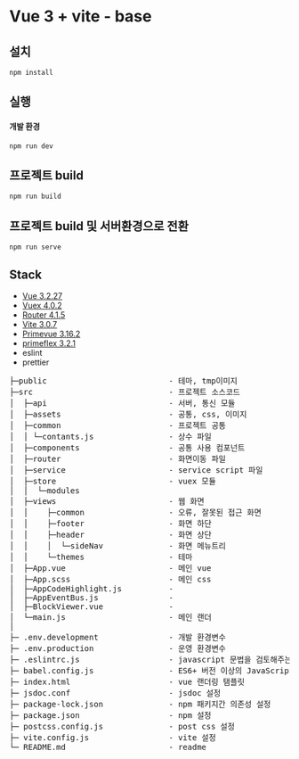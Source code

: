 # Vue 3 + vite - base

## 설치

```
npm install 
```

## 실행

#### 개발 환경
```
npm run dev
```

## 프로젝트 build
```
npm run build
```

## 프로젝트 build 및 서버환경으로 전환
```
npm run serve
```
## Stack

-   [Vue 3.2.27](https://v3.vuejs.org/)
-   [Vuex 4.0.2](https://vuex.vuejs.org)
-   [Router 4.1.5](https://router.vuejs.org/)
-   [Vite 3.0.7](https://vitejs.dev/)
-   [Primevue 3.16.2](https://primefaces.org/primevue/#/)
-   [primeflex 3.2.1](https://www.primefaces.org/primeflex/)
-   eslint
-   prettier

<pre>
├─public                          - 테마, tmp이미지
├─src                             - 프로젝트 소스코드
│  ├─api                          - 서버, 통신 모듈
│  ├─assets                       - 공통, css, 이미지
│  ├─common                       - 프로젝트 공통
│  │ └─contants.js                - 상수 파일
│  ├─components                   - 공통 사용 컴포넌트
│  ├─router                       - 화면이동 파일
│  ├─service                      - service script 파일
│  ├─store                        - vuex 모듈
│  │  └─modules
│  ├─views                        - 웹 화면
│  │    ├─common                  - 오류, 잘못된 접근 화면
│  │    ├─footer                  - 화면 하단
│  │    ├─header                  - 화면 상단
│  │    │  └─sideNav              - 화면 메뉴트리
│  │    └─themes                  - 테마
│  ├─App.vue                      - 메인 vue
│  ├─App.scss                     - 메인 css
│  ├─AppCodeHighlight.js          - 
│  ├─AppEventBus.js               - 
│  ├─BlockViewer.vue              - 
│  └─main.js                      - 메인 랜더
│
├─ .env.development               - 개발 환경변수
├─ .env.production                - 운영 환경변수
├─ .eslintrc.js                   - javascript 문법을 검토해주는 도구
├─ babel.config.js                - ES6+ 버전 이상의 JavaScript, JSX, TypeScript 코드를 하위 버전의 JavaScript 문법으로 변환
├─ index.html                     - vue 랜더링 탬플릿
├─ jsdoc.conf                     - jsdoc 설정
├─ package-lock.json              - npm 패키지간 의존성 설정
├─ package.json                   - npm 설정
├─ postcss.config.js              - post css 설정
├─ vite.config.js                 - vite 설정
└─ README.md                      - readme

</pre>